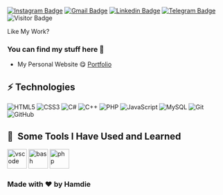

[![Instagram Badge](https://img.shields.io/badge/-@h._.a._.m._.d._.i._.e-purple?style=flat-square&logo=instagram&logoColor=white&link=https://instagram.com/h._.a._.m._.d._.i._.e/)](https://instagram.com/503Chaos)
[![Gmail Badge](https://img.shields.io/badge/-detherslagos@gmail.com-c14438?style=flat-square&logo=Gmail&logoColor=white&link=mailto:detherslagos@gmail.com)](mailto:503Chaos@gmail.com)
[![Linkedin Badge](https://img.shields.io/badge/-Dether-blue?style=flat-square&logo=Linkedin&logoColor=white&link=https://www.linkedin.com/in/Dether/)](https://www.linkedin.com/in/503Chaos/)
[![Telegram Badge](https://img.shields.io/badge/-@Hamdie-0088CC?style=flat&logo=Facebook&logoColor=white)](https://www.facebook.com/hamdie/ "Contact on Telegram")
![Visitor Badge](https://komarev.com/ghpvc/?username=Dether0531&color=green)

Like My Work?

### You can find my stuff here :leaves:

- My Personal Website :yum: [Portfolio](https://dether0531.github.io/lagos.github.io/)

## ⚡ Technologies

<!--- just --->
![HTML5](https://img.shields.io/badge/-HTML5-E34F26?style=flat-square&logo=html5&logoColor=white)
![CSS3](https://img.shields.io/badge/-CSS3-1572B6?style=flat-square&logo=css3)
![C#](https://img.shields.io/badge/-C%23-239120?style=flat-square&logo=c-sharp&logoColor=white)
![C++](https://img.shields.io/badge/-C%2B%2B-00599C?style=flat-square&logo=c%2B%2B&logoColor=white)
![PHP](https://img.shields.io/badge/-PHP-black?style=flat-square&logo=php)
![JavaScript](https://img.shields.io/badge/-JavaScript-black?style=flat-square&logo=javascript)
![MySQL](https://img.shields.io/badge/-MySQL-black?style=flat-square&logo=mysql)
![Git](https://img.shields.io/badge/-Git-black?style=flat-square&logo=git)
![GitHub](https://img.shields.io/badge/-GitHub-181717?style=flat-square&logo=github)

<h2> 🚀 &nbsp;Some Tools I Have Used and Learned</h2>
<p align="left">
<img src="https://cdn.jsdelivr.net/gh/devicons/devicon/icons/vscode/vscode-original.svg" alt="vscode" width="45" height="45"/>
<img src="https://cdn.jsdelivr.net/gh/devicons/devicon/icons/bash/bash-original.svg" alt="bash" width="45" height="45"/>
<img src="https://cdn.jsdelivr.net/gh/devicons/devicon/icons/php/php-original.svg" alt="php" width="45" height="45"/>
</p>


### Made with ❤️ by Hamdie

</div>

